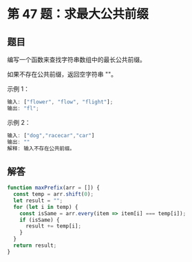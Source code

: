 # 第 47 题：求最大公共前缀

## 题目

编写一个函数来查找字符串数组中的最长公共前缀。

如果不存在公共前缀，返回空字符串 ""。

示例 1：

```js
输入: ["flower", "flow", "flight"];
输出: "fl";
```

示例 2：

```js
输入: ["dog","racecar","car"]
输出: ""
解释: 输入不存在公共前缀。
```

## 解答

```js
function maxPrefix(arr = []) {
  const temp = arr.shift(0);
  let result = "";
  for (let i in temp) {
    const isSame = arr.every(item => item[i] === temp[i]);
    if (isSame) {
      result += temp[i];
    }
  }
  return result;
}
```
